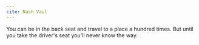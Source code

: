 ```yaml
---
cite: Nash Vail
---
```


You can be in the back seat and travel to a place a hundred times. But until you take the driver's seat you'll never know the way.
